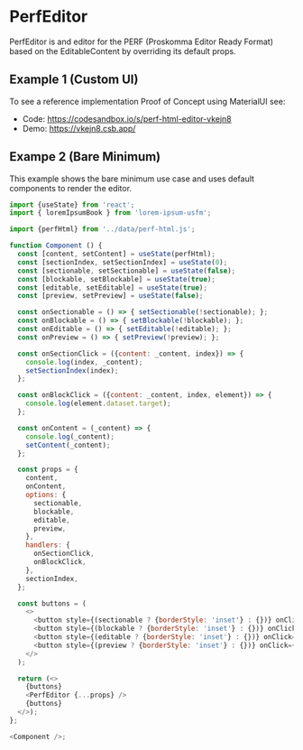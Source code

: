 # PerfEditor

PerfEditor is and editor for the PERF (Proskomma Editor Ready Format) based on the EditableContent by overriding its default props.

## Example 1 (Custom UI)
To see a reference implementation Proof of Concept using MaterialUI see: 
- Code: https://codesandbox.io/s/perf-html-editor-vkejn8
- Demo: https://vkejn8.csb.app/

## Exampe 2 (Bare Minimum)
This example shows the bare minimum use case and uses default components to render the editor.

```js
import {useState} from 'react';
import { loremIpsumBook } from 'lorem-ipsum-usfm';

import {perfHtml} from '../data/perf-html.js';

function Component () {
  const [content, setContent] = useState(perfHtml);
  const [sectionIndex, setSectionIndex] = useState(0);
  const [sectionable, setSectionable] = useState(false);
  const [blockable, setBlockable] = useState(true);
  const [editable, setEditable] = useState(true);
  const [preview, setPreview] = useState(false);

  const onSectionable = () => { setSectionable(!sectionable); };
  const onBlockable = () => { setBlockable(!blockable); };
  const onEditable = () => { setEditable(!editable); };
  const onPreview = () => { setPreview(!preview); };

  const onSectionClick = ({content: _content, index}) => {
    console.log(index, _content);
    setSectionIndex(index);
  };

  const onBlockClick = ({content: _content, index, element}) => {
    console.log(element.dataset.target);
  };

  const onContent = (_content) => {
    console.log(_content);
    setContent(_content);
  };

  const props = {
    content,
    onContent,
    options: {
      sectionable,
      blockable,
      editable,
      preview,
    },
    handlers: {
      onSectionClick,
      onBlockClick,
    },
    sectionIndex,
  };

  const buttons = (
    <>
      <button style={(sectionable ? {borderStyle: 'inset'} : {})} onClick={onSectionable}>Sectionable</button>
      <button style={(blockable ? {borderStyle: 'inset'} : {})} onClick={onBlockable}>Blockable</button>
      <button style={(editable ? {borderStyle: 'inset'} : {})} onClick={onEditable}>Editable</button>
      <button style={(preview ? {borderStyle: 'inset'} : {})} onClick={onPreview}>Preview</button>
    </>
  );

  return (<>
    {buttons}
    <PerfEditor {...props} />
    {buttons}
  </>);
};

<Component />;
```